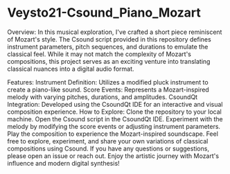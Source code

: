 # Veysto21-Csound_Piano_Mozart
Overview:
In this musical exploration, I've crafted a short piece reminiscent of Mozart's style. 
The Csound script provided in this repository defines instrument parameters, pitch sequences, and durations to emulate the classical feel. 
While it may not match the complexity of Mozart's compositions, this project serves as an exciting venture into translating classical nuances into a digital audio format.

Features:
Instrument Definition: Utilizes a modified pluck instrument to create a piano-like sound.
Score Events: Represents a Mozart-inspired melody with varying pitches, durations, and amplitudes.
CsoundQt Integration: Developed using the CsoundQt IDE for an interactive and visual composition experience.
How to Explore:
Clone the repository to your local machine.
Open the Csound script in the CsoundQt IDE.
Experiment with the melody by modifying the score events or adjusting instrument parameters.
Play the composition to experience the Mozart-inspired soundscape.
Feel free to explore, experiment, and share your own variations of classical compositions using Csound. 
If you have any questions or suggestions, please open an issue or reach out. Enjoy the artistic journey with Mozart's influence and modern digital synthesis!

